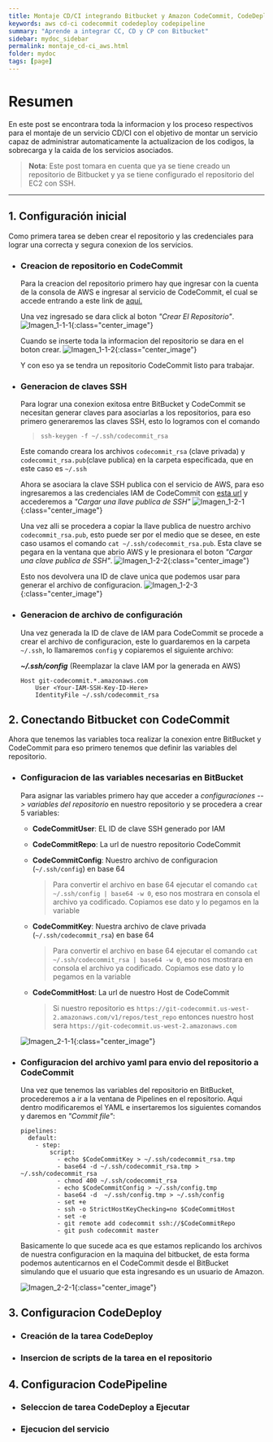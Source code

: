 ```yaml
---
title: Montaje CD/CI integrando Bitbucket y Amazon CodeCommit, CodeDeploy y CodePipeline en Amazon Elastic Load Balancer (EC2)
keywords: aws cd-ci codecommit codedeploy codepipeline
summary: "Aprende a integrar CC, CD y CP con Bitbucket"
sidebar: mydoc_sidebar
permalink: montaje_cd-ci_aws.html
folder: mydoc
tags: [page]
---
```


# Resumen

En este post se encontrara toda la informacion y los proceso respectivos para el montaje de un servicio CD/CI con el objetivo de montar un servicio capaz de administrar automaticamente la actualizacion de los codigos, la sobrecarga y la caida de los servicios asociados.


>**Nota**: Este post tomara en cuenta que ya se tiene creado un repositorio de Bitbucket y ya se tiene configurado el repositorio del EC2 con SSH.

---

## **1. Configuración inicial**

Como primera tarea se deben crear el repositorio y las credenciales para lograr una correcta y segura conexion de los servicios.
- ### Creacion de repositorio en CodeCommit
    Para la creacion del repositorio primero hay que ingresar con la cuenta de la consola de AWS e ingresar al servicio de CodeCommit, el cual se accede entrando a este link de [aquí.](https://us-west-2.console.aws.amazon.com/codesuite/codecommit)

    Una vez ingresado se dara click al boton _"Crear El Repositorio"_.
    ![Imagen_1-1-1](/images/aws/cd-ci/1-1-1.png){:class="center_image"}
    
    Cuando se inserte toda la informacion del repositorio se dara en el boton crear.
    ![Imagen_1-1-2](/images/aws/cd-ci/1-1-2.png){:class="center_image"}
    
    Y con eso ya se tendra un repositorio CodeCommit listo para trabajar.
    
- ### Generacion de claves SSH
    Para lograr una conexion exitosa entre BitBucket y CodeCommit se necesitan generar claves para asociarlas a los repositorios, para eso primero generaremos las claves SSH, esto lo logramos con el comando
    >`ssh-keygen -f ~/.ssh/codecommit_rsa`
    
    Este comando creara los archivos `codecommit_rsa` (clave privada) y `codecommit_rsa.pub`(clave publica) en la carpeta especificada, que en este caso es `~/.ssh`
    
    Ahora se asociara la clave SSH publica con el servicio de AWS, para eso ingresaremos a las credenciales IAM de CodeCommit con [esta url](https://console.aws.amazon.com/iam/home?#/security_credentials?credentials=codecommit) y accederemos a _"Cargar una llave publica de SSH"_
    ![Imagen_1-2-1](/images/aws/cd-ci/1-2-1.png){:class="center_image"}

    Una vez alli se procedera a copiar la llave publica de nuestro archivo `codecommit_rsa.pub`, esto puede ser por el medio que se desee, en este caso usamos el comando `cat ~/.ssh/codecommit_rsa.pub`. Esta clave se pegara en la ventana que abrio AWS y le presionara el boton _"Cargar una clave publica de SSH"_.
    ![Imagen_1-2-2](/images/aws/cd-ci/1-2-2.png){:class="center_image"}
    
    Esto nos devolvera una ID de clave unica que podemos usar para generar el archivo de configuracion.
    ![Imagen_1-2-3](/images/aws/cd-ci/1-2-3.png){:class="center_image"}
- ### Generacion de archivo de configuración
    
    Una vez generada la ID de clave de IAM para CodeCommit se procede a crear el archivo de configuracion, este lo guardaremos en la carpeta `~/.ssh`, lo llamaremos `config` y copiaremos el siguiente archivo: 

    _**~/.ssh/config**_ (Reemplazar la clave IAM por la generada en AWS)
    
      Host git-codecommit.*.amazonaws.com
          User <Your-IAM-SSH-Key-ID-Here>
          IdentityFile ~/.ssh/codecommit_rsa
    
## **2. Conectando Bitbucket con CodeCommit**
Ahora que tenemos las variables toca realizar la conexion entre BitBucket y CodeCommit para eso primero tenemos que definir las variables del repositorio.
- ### Configuracion de las variables necesarias en BitBucket
    Para asignar las variables primero hay que acceder a _configuraciones --> variables del repositorio_ en nuestro repositorio y se procedera a crear 5 variables:
    
    - **CodeCommitUser**: EL ID de clave SSH generado por IAM
    - **CodeCommitRepo**: La url de nuestro repositorio CodeCommit
    - **CodeCommitConfig**: Nuestro archivo de configuracion (`~/.ssh/config`) en base 64
        > Para convertir el archivo en base 64 ejecutar el comando `cat ~/.ssh/config | base64 -w 0`, eso nos mostrara en consola el archivo ya codificado. Copiamos ese dato y lo pegamos en la variable

    - **CodeCommitKey**: Nuestra archivo de clave privada (`~/.ssh/codecommit_rsa`) en base 64
        > Para convertir el archivo en base 64 ejecutar el comando `cat ~/.ssh/codecommit_rsa | base64 -w 0`, eso nos mostrara en consola el archivo ya codificado. Copiamos ese dato y lo pegamos en la variable
        
    - **CodeCommitHost**: La url de nuestro Host de CodeCommit
        > Si nuestro repositorio es `https://git-codecommit.us-west-2.amazonaws.com/v1/repos/test_repo` entonces nuestro host sera `https://git-codecommit.us-west-2.amazonaws.com`

    ![Imagen_2-1-1](/images/aws/cd-ci/2-1-1.png){:class="center_image"}
    
- ### Configuracion del archivo yaml para envio del repositorio a CodeCommit
    Una vez que tenemos las variables del repositorio en BitBucket, procederemos a ir a la ventana de Pipelines en el repositorio. Aqui dentro modificaremos el YAML e insertaremos los siguientes comandos y daremos en _"Commit file"_:

      pipelines:
        default:
          - step:
              script:
                - echo $CodeCommitKey > ~/.ssh/codecommit_rsa.tmp
                - base64 -d ~/.ssh/codecommit_rsa.tmp > ~/.ssh/codecommit_rsa
                - chmod 400 ~/.ssh/codecommit_rsa
                - echo $CodeCommitConfig > ~/.ssh/config.tmp
                - base64 -d  ~/.ssh/config.tmp > ~/.ssh/config
                - set +e
                - ssh -o StrictHostKeyChecking=no $CodeCommitHost
                - set -e
                - git remote add codecommit ssh://$CodeCommitRepo
                - git push codecommit master
    
    Basicamente lo que sucede aca es que estamos replicando los archivos de nuestra configuracion en la maquina del bitbucket, de esta forma podemos autenticarnos en el CodeCommit desde el BitBucket simulando que el usuario que esta ingresando es un usuario de Amazon.
    
    ![Imagen_2-2-1](/images/aws/cd-ci/2-2-1.png){:class="center_image"}
## **3. Configuracion CodeDeploy**
- ### Creación de la tarea CodeDeploy
- ### Insercion de scripts de la tarea en el repositorio
## **4. Configuracion CodePipeline**
- ### Seleccion de tarea CodeDeploy a Ejecutar
- ### Ejecucion del servicio
